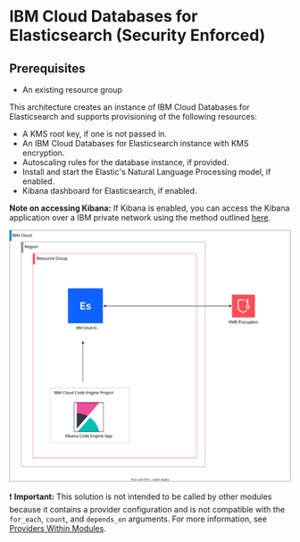 # IBM Cloud Databases for Elasticsearch (Security Enforced)

## Prerequisites
- An existing resource group

This architecture creates an instance of IBM Cloud Databases for Elasticsearch and supports provisioning of the following resources:

- A KMS root key, if one is not passed in.
- An IBM Cloud Databases for Elasticsearch instance with KMS encryption.
- Autoscaling rules for the database instance, if provided.
- Install and start the Elastic's Natural Language Processing model, if enabled.
- Kibana dashboard for Elasticsearch, if enabled.

**Note on accessing Kibana:** If Kibana is enabled, you can access the Kibana application over a IBM private network using the method outlined [here](https://cloud.ibm.com/docs/codeengine?topic=codeengine-vpe).

![fscloud-elastic-search](../../reference-architecture/deployable-architecture-elasticsearch.svg)

:exclamation: **Important:** This solution is not intended to be called by other modules because it contains a provider configuration and is not compatible with the `for_each`, `count`, and `depends_on` arguments. For more information, see [Providers Within Modules](https://developer.hashicorp.com/terraform/language/modules/develop/providers).

